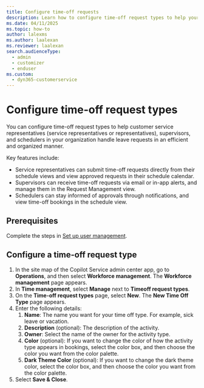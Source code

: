 ```yaml
---
title: Configure time-off requests
description: Learn how to configure time-off request types to help your organization efficiently handle leave requests.
ms.date: 04/11/2025
ms.topic: how-to
author: lalexms
ms.author: laalexan
ms.reviewer: laalexan
search.audienceType: 
  - admin
  - customizer
  - enduser
ms.custom: 
  - dyn365-customerservice
---
```


# Configure time-off request types

You can configure time-off request types to help customer service representatives (service representatives or representatives), supervisors, and schedulers in your organization handle leave requests in an efficient and organized manner. 

Key features include:

- Service representatives can submit time-off requests directly from their schedule views and view approved requests in their schedule calendar.
- Supervisors can receive time-off requests via email or in-app alerts, and manage them in the Request Management view.
- Schedulers can stay informed of approvals through notifications, and view time-off bookings in the schedule view.

## Prerequisites

Complete the steps in [Set up user management](wfm-user-management.md).

## Configure a time-off request type

1. In the site map of the Copilot Service admin center app, go to **Operations**, and then select **Workforce management**. The **Workforce management** page appears.
1. In **Time management**, select **Manage** next to **Timeoff request types**.
1. On the **Time-off request types** page, select **New**. The **New Time Off Type** page appears.
1. Enter the following details:
     1. **Name**: The name you want for your time off type. For example, sick leave or vacation.
     1. **Description** (optional): The description of the activity.
     1. **Owner**: Select the name of the owner for the activity type.
     1. **Color** (optional): If you want to change the color of how the activity type appears in bookings, select the color box, and then choose the color you want from the color palette.
     1. **Dark Theme Color** (optional): If you want to change the dark theme color, select the color box, and then choose the color you want from the color palette.
1. Select **Save & Close**.

